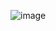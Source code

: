 ![image](https://user-images.githubusercontent.com/103607344/226130389-2533430a-6440-4a06-a4c0-111056d0bcad.png)
